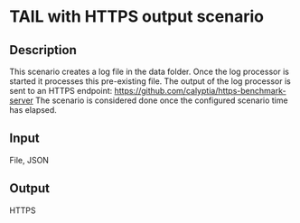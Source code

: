 # TAIL with HTTPS output scenario

## Description

This scenario creates a log file in the data folder.
Once the log processor is started it processes this pre-existing file.
The output of the log processor is sent to an HTTPS endpoint: <https://github.com/calyptia/https-benchmark-server>
The scenario is considered done once the configured scenario time has elapsed.

## Input

File, JSON

## Output

HTTPS
